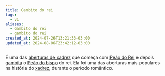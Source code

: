 ```yaml
---
title: Gambito do rei
tags:
  - v1
aliases:
  - Gambito do rei
  - gambito do rei
created_at: 2024-07-26T13:21:33-03:00
updated_at: 2024-08-06T23:42:12-03:00
---
```


É uma das [aberturas de xadrez](2024-07-06-Aberturas_de_xadrez.md) que começa com [Peão do Rei](../../../ideias/2024/07/08/Xadrez_Peao_do_Rei.md) e depois [gambita](../../../sementes/2024/07/2024-07-01-Gambito.md) o [Peão do bispo](../../../ideias/2024/07/26/Xadrez_Peao_do_bispo.md) do rei. Ela foi uma das aberturas mais populares na história do [xadrez](../../../sementes/2024/07/2024-07-06-Xadrez.md), durante o período romântico.